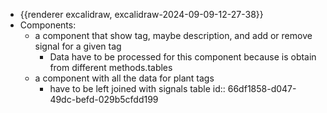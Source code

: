 - {{renderer excalidraw, excalidraw-2024-09-09-12-27-38}}
- Components:
	- a component that show tag, maybe description, and add or remove signal for a given tag
		- Data have to be processed for this component because is obtain from different methods.tables
	- a component with all the data for plant tags
		- have to be left joined with signals table
		  id:: 66df1858-d047-49dc-befd-029b5cfdd199